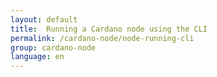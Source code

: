 ```yaml
---
layout: default
title:  Running a Cardano node using the CLI
permalink: /cardano-node/node-running-cli
group: cardano-node
language: en
---
```

